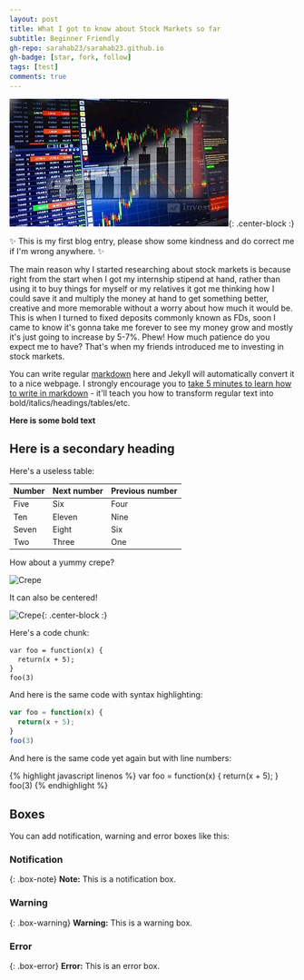 ```yaml
---
layout: post
title: What I got to know about Stock Markets so far  
subtitle: Beginner Friendly
gh-repo: sarahab23/sarahab23.github.io
gh-badge: [star, fork, follow]
tags: [test]
comments: true
---
```






![Stock Market](https://github.com/sarahab23/sarahab23.github.io/blob/master/img/stock-markets.jpg){: .center-block :}

✨ This is my first blog entry, please show some kindness and do correct me if I'm wrong anywhere. ✨

The main reason why I started researching about stock markets is because right from the start when I got my internship stipend at hand, rather than using it to buy things for myself or my relatives it got me thinking how I could save it and multiply the money at hand to get something better, creative and more memorable without a worry about how much it would be. This is when I turned to fixed deposits commonly known as FDs, soon I came to know it's gonna take me forever to see my money grow and mostly it's just going to increase by 5-7%. Phew! How much patience do you expect me to have? That's when my friends introduced me to investing in stock markets.







You can write regular [markdown](http://markdowntutorial.com/) here and Jekyll will automatically convert it to a nice webpage.  I strongly encourage you to [take 5 minutes to learn how to write in markdown](http://markdowntutorial.com/) - it'll teach you how to transform regular text into bold/italics/headings/tables/etc.

**Here is some bold text**

## Here is a secondary heading

Here's a useless table:

| Number | Next number | Previous number |
| :------ |:--- | :--- |
| Five | Six | Four |
| Ten | Eleven | Nine |
| Seven | Eight | Six |
| Two | Three | One |


How about a yummy crepe?

![Crepe](https://s3-media3.fl.yelpcdn.com/bphoto/cQ1Yoa75m2yUFFbY2xwuqw/348s.jpg)

It can also be centered!

![Crepe](https://s3-media3.fl.yelpcdn.com/bphoto/cQ1Yoa75m2yUFFbY2xwuqw/348s.jpg){: .center-block :}

Here's a code chunk:

~~~
var foo = function(x) {
  return(x + 5);
}
foo(3)
~~~

And here is the same code with syntax highlighting:

```javascript
var foo = function(x) {
  return(x + 5);
}
foo(3)
```

And here is the same code yet again but with line numbers:

{% highlight javascript linenos %}
var foo = function(x) {
  return(x + 5);
}
foo(3)
{% endhighlight %}

## Boxes
You can add notification, warning and error boxes like this:

### Notification

{: .box-note}
**Note:** This is a notification box.

### Warning

{: .box-warning}
**Warning:** This is a warning box.

### Error

{: .box-error}
**Error:** This is an error box.
